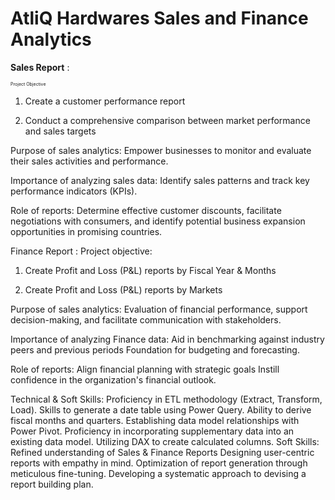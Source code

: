 # AtliQ Hardwares Sales and Finance Analytics

**Sales Report** :

<span style="font-size:0.5em;">Project Objective</span>

1. Create a customer performance report

2. Conduct a comprehensive comparison between market performance and sales targets

Purpose of sales analytics: Empower businesses to monitor and evaluate their sales activities and performance.

Importance of analyzing sales data: Identify sales patterns and track key performance indicators (KPIs).

Role of reports: Determine effective customer discounts, facilitate negotiations with consumers, and identify potential business expansion opportunities in promising countries.

Finance Report :
Project objective:

1. Create Profit and Loss (P&L) reports by Fiscal Year & Months

2. Create Profit and Loss (P&L) reports by Markets

Purpose of sales analytics: Evaluation of financial performance, support decision-making, and facilitate communication with stakeholders.

Importance of analyzing Finance data: Aid in benchmarking against industry peers and previous periods Foundation for budgeting and forecasting.

Role of reports: Align financial planning with strategic goals Instill confidence in the organization's financial outlook.

Technical & Soft Skills:
 Proficiency in ETL methodology (Extract, Transform, Load).
 Skills to generate a date table using Power Query.
 Ability to derive fiscal months and quarters.
 Establishing data model relationships with Power Pivot.
 Proficiency in incorporating supplementary data into an existing data model.
 Utilizing DAX to create calculated columns.
Soft Skills:
 Refined understanding of Sales & Finance Reports
 Designing user-centric reports with empathy in mind.
 Optimization of report generation through meticulous fine-tuning.
 Developing a systematic approach to devising a report building plan.
